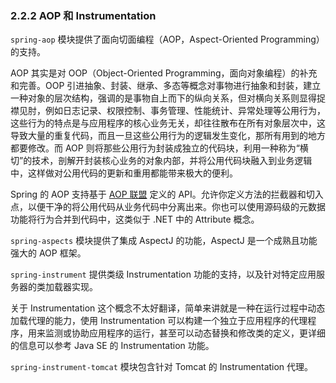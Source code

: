 ### 2.2.2 AOP 和 Instrumentation

`spring-aop` 模块提供了面向切面编程（AOP，Aspect-Oriented Programming）的支持。

AOP 其实是对 OOP（Object-Oriented Programming，面向对象编程）的补充和完善。OOP 引进抽象、封装、继承、多态等概念对事物进行抽象和封装，建立一种对象的层次结构，强调的是事物自上而下的纵向关系，但对横向关系则显得捉襟见肘，例如日志记录、权限控制、事务管理、性能统计、异常处理等公用行为，这些行为的特点是与应用程序的核心业务无关，却往往散布在所有对象层次中，这导致大量的重复代码，而且一旦这些公用行为的逻辑发生变化，那所有用到的地方都要修改。而 AOP 则将那些公用行为封装成独立的代码块，利用一种称为“横切”的技术，剖解开封装核心业务的对象内部，并将公用代码块融入到业务逻辑中，这样做对公用代码的更新和重用都能带来极大的便利。

Spring 的 AOP 支持基于 [AOP 联盟](http://aopalliance.sourceforge.net) 定义的 API。允许你定义方法的拦截器和切入点，以便干净的将公用代码从业务代码中分离出来。你也可以使用源码级的元数据功能将行为合并到代码中，这类似于 .NET 中的 Attribute 概念。

`spring-aspects` 模块提供了集成 AspectJ 的功能，AspectJ 是一个成熟且功能强大的 AOP 框架。

`spring-instrument` 提供类级 Instrumentation 功能的支持，以及针对特定应用服务器的类加载器实现。

关于 Instrumentation 这个概念不太好翻译，简单来讲就是一种在运行过程中动态加载代理的能力，使用 Instrumentation 可以构建一个独立于应用程序的代理程序，用来监测或协助应用程序的运行，甚至可以动态替换和修改类的定义，更详细的信息可以参考 Java SE 的 Instrumentation 功能。

`spring-instrument-tomcat` 模块包含针对 Tomcat 的 Instrumentation 代理。